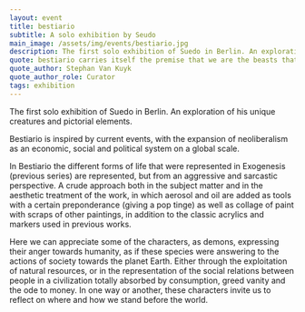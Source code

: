 ```yaml
---
layout: event
title: bestiario
subtitle: A solo exhibition by Seudo
main_image: /assets/img/events/bestiario.jpg
description: The first solo exhibition of Suedo in Berlin. An exploration of his unique creatures and pictorial elements.
quote: bestiario carries itself the premise that we are the beasts that have come to devour everything, even ourselves
quote_author: Stephan Van Kuyk
quote_author_role: Curator
tags: exhibition
---
```

The first solo exhibition of Suedo in Berlin. An exploration of his unique creatures and pictorial elements.

Bestiario is inspired by current events, with the expansion of neoliberalism as an economic, social and political system on a global scale.

In Bestiario the different forms of life that were represented in Exogenesis (previous series) are represented, but from an aggressive and sarcastic perspective. A crude approach both in the subject matter and in the aesthetic treatment of the work, in which aerosol and oil are added as tools with a certain preponderance (giving a pop tinge) as well as collage of paint with scraps of other paintings, in addition to the classic acrylics and markers used in previous works.

Here we can appreciate some of the characters, as demons, expressing their anger towards humanity, as if these species were answering to the actions of society towards the planet Earth. Either through the exploitation of natural resources, or in the representation of the social relations between people in a civilization totally absorbed by consumption, greed vanity and the ode to money. In one way or another, these characters invite us to reflect on where and how we stand before the world.